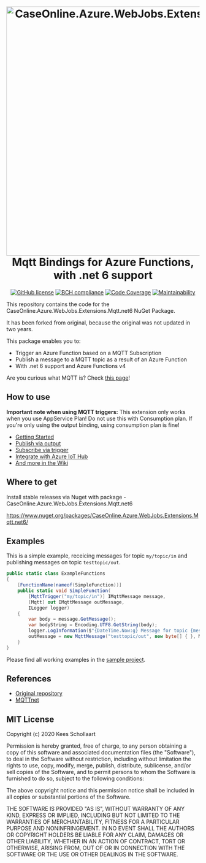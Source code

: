 <h1 align="center">

<img src="https://raw.githubusercontent.com/keesschollaart81/CaseOnline.Azure.WebJobs.Extensions.Mqtt/master/readme_banner.png" width=650 alt="CaseOnline.Azure.WebJobs.Extensions.Mqtt"/>
<br/>
Mqtt Bindings for Azure Functions, with .net 6 support
</h1>

<div align="center">

[![GitHub license](https://img.shields.io/badge/license-MIT-blue.svg)](https://github.com/keesschollaart81/CaseOnline.Azure.WebJobs.Extensions.Mqtt/blob/master/LICENSE)
[![BCH compliance](https://bettercodehub.com/edge/badge/keesschollaart81/CaseOnline.Azure.WebJobs.Extensions.Mqtt?branch=master)](https://bettercodehub.com/)
[![Code Coverage](https://sonarcloud.io/api/project_badges/measure?project=CaseOnline.Azure.WebJobs.Extensions.Mqtt&metric=coverage)](https://sonarcloud.io/dashboard?id=CaseOnline.Azure.WebJobs.Extensions.Mqtt)
[![Maintainability](https://sonarcloud.io/api/project_badges/measure?project=CaseOnline.Azure.WebJobs.Extensions.Mqtt&metric=sqale_rating)]()
</div>

This repository contains the code for the CaseOnline.Azure.WebJobs.Extensions.Mqtt.net6 NuGet Package. 

It has been forked from original, because the original was not updated in two years.

This package enables you to:

* Trigger an Azure Function based on a MQTT Subscription
* Publish a message to a MQTT topic as a result of an Azure Function
* With .net 6 support and Azure Functions v4

Are you curious what MQTT is? Check [this page](http://mqtt.org/faq)!

## How to use

**Important note when using MQTT triggers:** This extension only works when you use AppService Plan! Do not use this with Consumption plan. If you're only using the output binding, using consumption plan is fine!

* [Getting Started](/../../wiki/Getting-started)
* [Publish via output](/../../wiki/Publish-via-output)
* [Subscribe via trigger](/../../wiki/Subscribe-via-trigger)
* [Integrate with Azure IoT Hub](/../../wiki/Azure-IoT-Hub)
* [And more in the Wiki](/../../wiki)

## Where to get

Install stable releases via Nuget with package - CaseOnline.Azure.WebJobs.Extensions.Mqtt.net6

https://www.nuget.org/packages/CaseOnline.Azure.WebJobs.Extensions.Mqtt.net6/
## Examples

This is a simple example, receicing messages for topic ```my/topic/in``` and publishing messages on topic ```testtopic/out```.

``` csharp
public static class ExampleFunctions
{
    [FunctionName(nameof(SimpleFunction))]
    public static void SimpleFunction(
        [MqttTrigger("my/topic/in")] IMqttMessage message,
        [Mqtt] out IMqttMessage outMessage,
        ILogger logger)
    {
        var body = message.GetMessage();
        var bodyString = Encoding.UTF8.GetString(body);
        logger.LogInformation($"{DateTime.Now:g} Message for topic {message.Topic}: {bodyString}");
        outMessage = new MqttMessage("testtopic/out", new byte[] { }, MqttQualityOfServiceLevel.AtLeastOnce, true);
    }
}
```

Please find all working examples in the [sample project](./src/ExampleFunctions/). 


## References

- [Original repository](https://github.com/keesschollaart81/CaseOnline.Azure.WebJobs.Extensions.Mqtt)
- [MQTTnet](https://github.com/chkr1011/MQTTnet)

## MIT License
Copyright (c) 2020 Kees Schollaart

Permission is hereby granted, free of charge, to any person obtaining a copy of this software and associated documentation files (the "Software"), to deal in the Software without restriction, including without limitation the rights to use, copy, modify, merge, publish, distribute, sublicense, and/or sell copies of the Software, and to permit persons to whom the Software is furnished to do so, subject to the following conditions:

The above copyright notice and this permission notice shall be included in all copies or substantial portions of the Software.

THE SOFTWARE IS PROVIDED "AS IS", WITHOUT WARRANTY OF ANY KIND, EXPRESS OR IMPLIED, INCLUDING BUT NOT LIMITED TO THE WARRANTIES OF MERCHANTABILITY, FITNESS FOR A PARTICULAR PURPOSE AND NONINFRINGEMENT. IN NO EVENT SHALL THE AUTHORS OR COPYRIGHT HOLDERS BE LIABLE FOR ANY CLAIM, DAMAGES OR OTHER LIABILITY, WHETHER IN AN ACTION OF CONTRACT, TORT OR OTHERWISE, ARISING FROM, OUT OF OR IN CONNECTION WITH THE SOFTWARE OR THE USE OR OTHER DEALINGS IN THE SOFTWARE.
